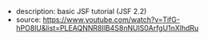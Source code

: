 - description: basic JSF tutorial (JSF 2.2)
- source: https://www.youtube.com/watch?v=TifG-hPO8lU&list=PLEAQNNR8IlB4S8nNUlS0ArfgU1nXlhdRu
